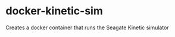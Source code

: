 docker-kinetic-sim
==================

Creates a docker container that runs the Seagate Kinetic simulator
